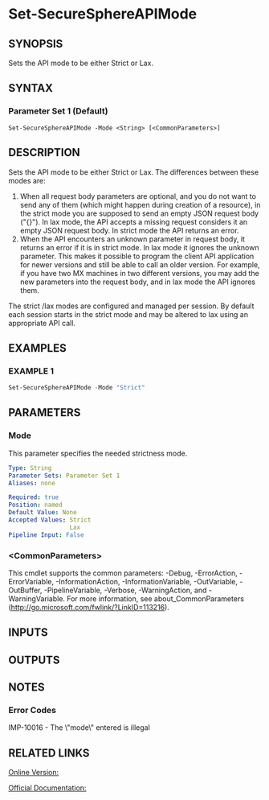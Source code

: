 ﻿# Set-SecureSphereAPIMode

## SYNOPSIS
Sets the API mode to be either Strict or Lax.

## SYNTAX

### Parameter Set 1 (Default)
```
Set-SecureSphereAPIMode -Mode <String> [<CommonParameters>]
```

## DESCRIPTION
Sets the API mode to be either Strict or Lax. The differences between these modes are:
1. When all request body parameters are optional, and you do not want to send any of them (which might happen during creation of a resource), in the strict mode you are supposed to send an empty JSON request body ("{}"). In lax mode, the API accepts a missing request considers it an empty JSON request body. In strict mode the API returns an error.
2. When the API encounters an unknown parameter in request body, it returns an error if it is in strict mode. In lax mode it ignores the unknown parameter. This makes it possible to program the client API application for newer versions and still be able to call an older version. For example, if you have two MX machines in two different versions, you may add the new parameters into the request body, and in lax mode the API ignores them.

The strict /lax modes are configured and managed per session. By default each session starts in the strict mode and may be altered to lax using an appropriate API call.

## EXAMPLES

### EXAMPLE 1

```powershell
Set-SecureSphereAPIMode -Mode "Strict"
```

## PARAMETERS

### Mode
This parameter specifies the needed strictness mode.

```yaml
Type: String
Parameter Sets: Parameter Set 1
Aliases: none

Required: true
Position: named
Default Value: None
Accepted Values: Strict
                 Lax
Pipeline Input: False
```

### \<CommonParameters\>
This cmdlet supports the common parameters: -Debug, -ErrorAction, -ErrorVariable, -InformationAction, -InformationVariable, -OutVariable, -OutBuffer, -PipelineVariable, -Verbose, -WarningAction, and -WarningVariable. For more information, see about_CommonParameters (http://go.microsoft.com/fwlink/?LinkID=113216).

## INPUTS

## OUTPUTS

## NOTES

### Error Codes
IMP-10016 - The \\"mode\\" entered is illegal

## RELATED LINKS

[Online Version:](https://github.com/akshinmustafayev/Documentation/MD)

[Official Documentation:](https://docs.imperva.com/bundle/v13.6-api-reference-guide/page/61844.htm)



